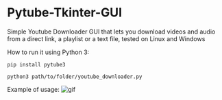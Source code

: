 # Pytube-Tkinter-GUI
Simple Youtube Downloader GUI that lets you download videos and audio from a direct link, a playlist or a text file, tested on Linux and Windows

How to run it using Python 3:
```
pip install pytube3
```
```
python3 path/to/folder/youtube_downloader.py
```
Example of usage:
![gif](https://im7.ezgif.com/tmp/ezgif-7-1023b4b4f21d.gif)
